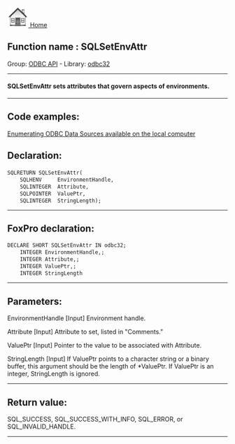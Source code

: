 [<img src="../../images/home.png"> Home ](https://github.com/VFPX/Win32API)  

## Function name : SQLSetEnvAttr
Group: [ODBC API](../../functions_group.md#ODBC_API)  -  Library: [odbc32](../../../libraries.md#odbc32)  
***  


#### SQLSetEnvAttr sets attributes that govern aspects of environments.
***  


## Code examples:
[Enumerating ODBC Data Sources available on the local computer](../../samples/sample_284.md)  

## Declaration:
```foxpro  
SQLRETURN SQLSetEnvAttr(
	SQLHENV     EnvironmentHandle,
	SQLINTEGER  Attribute,
	SQLPOINTER  ValuePtr,
	SQLINTEGER  StringLength);  
```  
***  


## FoxPro declaration:
```foxpro  
DECLARE SHORT SQLSetEnvAttr IN odbc32;
	INTEGER EnvironmentHandle,;
	INTEGER Attribute,;
	INTEGER ValuePtr,;
	INTEGER StringLength  
```  
***  


## Parameters:
EnvironmentHandle 
[Input]
Environment handle. 

Attribute 
[Input]
Attribute to set, listed in "Comments." 

ValuePtr 
[Input]
Pointer to the value to be associated with Attribute.

StringLength 
[Input] If ValuePtr points to a character string or a binary buffer, this argument should be the length of *ValuePtr. If ValuePtr is an integer, StringLength is ignored.   
***  


## Return value:
SQL_SUCCESS, SQL_SUCCESS_WITH_INFO, SQL_ERROR, or SQL_INVALID_HANDLE.  
***  

